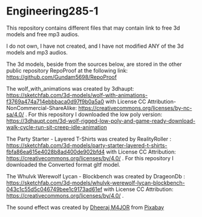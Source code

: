 # Engineering285-1
This repository contains different files that may contain link to free 3d models and free mp3 audios.

I do not own, I have not created, and I have not modified ANY of the 3d models and mp3 audios.   

The 3d models, beside from the sources below, are stored in the other public repository RepoProof at the following link: https://github.com/Gundam5698/RepoProof

The wolf_with_animations was created by 3dhaupt: https://sketchfab.com/3d-models/wolf-with-animations-f3769a474a714ebbbaca0d97f9b0a5a0 with License CC Attribution-NonCommercial-ShareAlike: https://creativecommons.org/licenses/by-nc-sa/4.0/ . For this repository I downloaded the low poly version: https://3dhaupt.com/3d-wolf-rigged-low-poly-and-game-ready-download-walk-cycle-run-sit-creep-idle-animation

The Party Starter - Layered T-Shirts was created by RealityRoller : https://sketchfab.com/3d-models/party-starter-layered-t-shirts-fbfa86ea615e4028b8ad400de902bfd4
with License CC Attribution: https://creativecommons.org/licenses/by/4.0/ . For this repository I downloaded the Converted format gltf model. 

The Whulvk Werewolf Lycan - Blockbench was created by DrageonDb : https://sketchfab.com/3d-models/whulvk-werewolf-lycan-blockbench-043c1c55d5c046749bee1c9173ad61ef with License CC Attribution: https://creativecommons.org/licenses/by/4.0/ .

The sound effect was created by <a href="https://pixabay.com/users/dheerajakam4jor-36410348/?utm_source=link-attribution&utm_medium=referral&utm_campaign=music&utm_content=149890">Dheeraj M4JOR</a> from <a href="https://pixabay.com//?utm_source=link-attribution&utm_medium=referral&utm_campaign=music&utm_content=149890">Pixabay</a>
